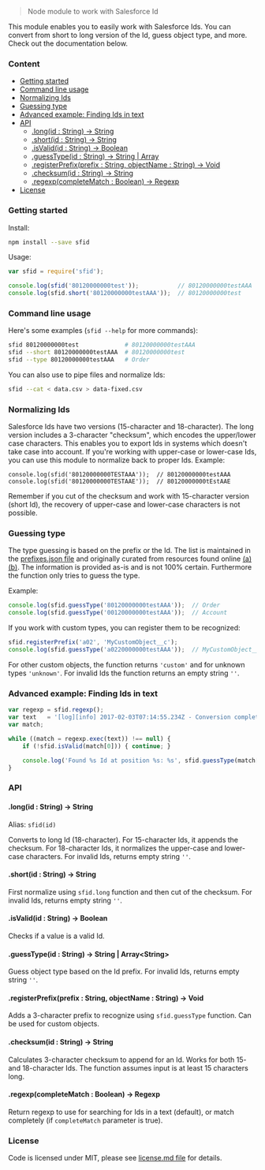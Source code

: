 > Node module to work with Salesforce Id

This module enables you to easily work with Salesforce Ids. You can convert from short to long version of the Id, guess object type, and more. Check out the documentation below.

### Content


- [Getting started](#getting-started)
- [Command line usage](#command-line-usage)
- [Normalizing Ids](#normalizing-ids)
- [Guessing type](#guessing-type)
- [Advanced example: Finding Ids in text](#advanced-example-finding-ids-in-text)
- [API](#api)
  - [.long(id : String) -> String](#longid--string---string)
  - [.short(id : String) -> String](#shortid--string---string)
  - [.isValid(id : String) -> Boolean](#isvalidid--string---boolean)
  - [.guessType(id : String) -> String | Array<String>](#guesstypeid--string---string--array)
  - [.registerPrefix(prefix : String, objectName : String) -> Void](#registerprefixprefix--string-objectname--string---void)
  - [.checksum(id : String) -> String](#checksumid--string---string)
  - [.regexp(completeMatch : Boolean) -> Regexp](#regexpcompletematch--boolean---regexp)
- [License](#license)


### Getting started

Install:

```bash
npm install --save sfid
```

Usage:

```js
var sfid = require('sfid');

console.log(sfid('80120000000test'));           // 80120000000testAAA
console.log(sfid.short('80120000000testAAA'));  // 80120000000test
```


### Command line usage

Here's some examples (`sfid --help` for more commands):

```bash
sfid 80120000000test             # 80120000000testAAA
sfid --short 80120000000testAAA  # 80120000000test
sfid --type 80120000000testAAA   # Order
```

You can also use to pipe files and normalize Ids:

```bash
sfid --cat < data.csv > data-fixed.csv
```


### Normalizing Ids

Salesforce Ids have two versions (15-character and 18-character). The long version includes a 3-character "checksum", which encodes the upper/lower case characters. This enables you to export Ids in systems which doesn't take case into account. If you're working with upper-case or lower-case Ids, you can use this module to normalize back to proper Ids. Example:

```
console.log(sfid('80120000000TESTAAA'));  // 80120000000testAAA
console.log(sfid('80120000000TESTAAE'));  // 80120000000tEstAAE
```

Remember if you cut of the checksum and work with 15-character version (short Id), the recovery of upper-case and lower-case characters is not possible.


### Guessing type

The type guessing is based on the prefix or the Id. The list is maintained in the [prefixes.json file](prefixes.json) and originally curated from resources found online [(a)](http://salesforcedevelopersclub.blogspot.de/2013/07/salesforce-object-id-prefixes.html) [(b)](http://www.fishofprey.com/2011/09/obscure-salesforce-object-key-prefixes.html). The information is provided as-is and is not 100% certain. Furthermore the function only tries to guess the type.

Example:

```js
console.log(sfid.guessType('80120000000testAAA'));  // Order
console.log(sfid.guessType('00120000000testAAA'));  // Account
```

If you work with custom types, you can register them to be recognized:

```js
sfid.registerPrefix('a02', 'MyCustomObject__c');
console.log(sfid.guessType('a0220000000testAAA'));  // MyCustomObject__c
```

For other custom objects, the function returns `'custom'` and for unknown types `'unknown'`. For invalid Ids the function returns an empty string `''`.


### Advanced example: Finding Ids in text

```js
var regexp = sfid.regexp();
var text   = '[log][info] 2017-02-03T07:14:55.234Z - Conversion complete - account: 00120000000testAAA - contact: 00320000000testAAA - not an id: 80120000000testXYZ';
var match;

while ((match = regexp.exec(text)) !== null) {
    if (!sfid.isValid(match[0])) { continue; }

    console.log('Found %s Id at position %s: %s', sfid.guessType(match[0]), match.index, match[0]);
}
```


### API

#### .long(id : String) -> String

Alias: `sfid(id)`

Converts to long Id (18-character). For 15-character Ids, it appends the checksum. For 18-character Ids, it normalizes the upper-case and lower-case characters. For invalid Ids, returns empty string `''`.

#### .short(id : String) -> String

First normalize using `sfid.long` function and then cut of the checksum. For invalid Ids, returns empty string `''`.

#### .isValid(id : String) -> Boolean

Checks if a value is a valid Id.

#### .guessType(id : String) -> String | Array\<String\>

Guess object type based on the Id prefix. For invalid Ids, returns empty string `''`.

#### .registerPrefix(prefix : String, objectName : String) -> Void

Adds a 3-character prefix to recognize using `sfid.guessType` function. Can be used for custom objects.

#### .checksum(id : String) -> String

Calculates 3-character checksum to append for an Id. Works for both 15- and 18-character Ids. The function assumes input is at least 15 characters long.

#### .regexp(completeMatch : Boolean) -> Regexp

Return regexp to use for searching for Ids in a text (default), or match completely (if `completeMatch` parameter is true).


### License

Code is licensed under MIT, please see [license.md file](license.md) for details.
